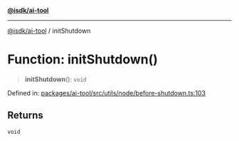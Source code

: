 [**@isdk/ai-tool**](../README.md)

***

[@isdk/ai-tool](../globals.md) / initShutdown

# Function: initShutdown()

> **initShutdown**(): `void`

Defined in: [packages/ai-tool/src/utils/node/before-shutdown.ts:103](https://github.com/isdk/ai-tool.js/blob/62dd65284e1c50d2e8546a14ae292154369bdb2c/src/utils/node/before-shutdown.ts#L103)

## Returns

`void`
